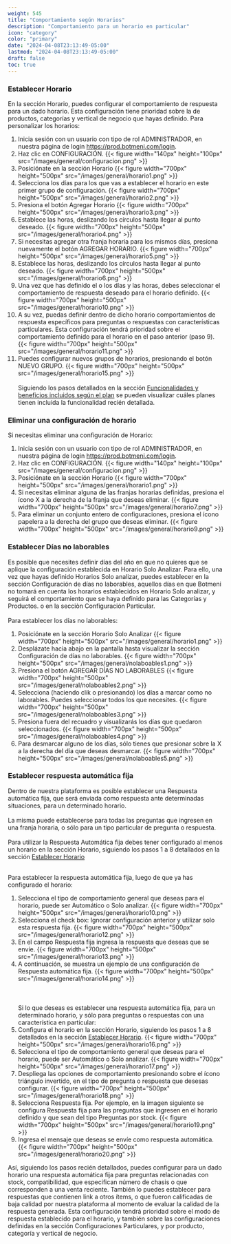 ```yaml
---
weight: 545
title: "Comportamiento según Horarios"
description: "Comportamiento para un horario en particular"
icon: "category"
color: "primary"
date: "2024-04-08T23:13:49-05:00"
lastmod: "2024-04-08T23:13:49-05:00"
draft: false
toc: true
---
```

### Establecer Horario

En la sección Horario, puedes configurar el comportamiento de respuesta para un dado horario. Esta configuración tiene prioridad sobre la de productos, categorías y vertical de negocio que hayas definido.
Para personalizar los horarios:
1. Inicia sesión con un usuario con tipo de rol ADMINISTRADOR, en nuestra página de login <https://prod.botmeni.com/login>.
2. Haz clic en CONFIGURACIÓN.
{{< figure width="140px" height="100px" src="/images/general/configuracion.png" >}}
3. Posiciónate en la sección Horario
{{< figure width="700px" height="500px" src="/images/general/horario1.png" >}}
4. Selecciona los días para los que vas a establecer el horario en este primer grupo de configuración.
{{< figure width="700px" height="500px" src="/images/general/horario2.png" >}}
5. Presiona el botón Agregar Horario
{{< figure width="700px" height="500px" src="/images/general/horario3.png" >}}
6. Establece las horas, deslizando los círculos hasta llegar al punto deseado.
{{< figure width="700px" height="500px" src="/images/general/horario4.png" >}}
7. Si necesitas agregar otra franja horaria para los mismos días, presiona nuevamente el botón AGREGAR HORARIO.
{{< figure width="700px" height="500px" src="/images/general/horario5.png" >}}
8. Establece las horas, deslizando los círculos hasta llegar al punto deseado.
{{< figure width="700px" height="500px" src="/images/general/horario6.png" >}}
9. Una vez que has definido el o los días y las horas, debes seleccionar el comportamiento de respuesta deseado para el horario definido.
{{< figure width="700px" height="500px" src="/images/general/horario10.png" >}}
10. A su vez, puedas definir dentro de dicho horario comportamientos de respuesta específicos para preguntas o respuestas con características particulares. Esta configuración tendrá prioridad sobre el comportamiento definido para el horario en el paso anterior (paso 9).
{{< figure width="700px" height="500px" src="/images/general/horario11.png" >}}
11. Puedes configurar nuevos grupos de horarios, presionando el botón NUEVO GRUPO.
{{< figure width="700px" height="500px" src="/images/general/horario15.png" >}}
<br></br>
Siguiendo los pasos detallados en la sección [Funcionalidades y beneficios incluidos según el plan](../../Suscripcíon_y_Pagos/Tu_Suscripcion/Conocer_beneficios_planes.md) se pueden visualizar cuáles planes tienen incluida la funcionalidad recién detallada.

### Eliminar una configuración de horario

Si necesitas eliminar una configuración de Horario:
1. Inicia sesión con un usuario con tipo de rol ADMINISTRADOR, en nuestra página de login <https://prod.botmeni.com/login>.
2. Haz clic en CONFIGURACIÓN.
{{< figure width="140px" height="100px" src="/images/general/configuracion.png" >}}
3. Posiciónate en la sección Horario
{{< figure width="700px" height="500px" src="/images/general/horario1.png" >}}
4. Si necesitas eliminar alguna de las franjas horarias definidas, presiona el ícono X a la derecha de la franja que deseas eliminar.
{{< figure width="700px" height="500px" src="/images/general/horario7.png" >}}
5. Para eliminar un conjunto entero de configuraciones, presiona el ícono papelera a la derecha del grupo que deseas eliminar.
{{< figure width="700px" height="500px" src="/images/general/horario9.png" >}}

### Establecer Días no laborables

Es posible que necesites definir días del año en que no quieres que se aplique la configuración establecida en Horario Solo Analizar. Para ello, una vez que hayas definido Horarios Solo analizar, puedes establecer en la sección Configuración de días no laborables, aquellos días en que Botmeni no tomará en cuenta los horarios establecidos en Horario Solo analizar, y seguirá el comportamiento que se haya definido para las Categorías y Productos. o en la secciòn Configuración Particular.<br></br>
Para establecer los días no laborables:
1. Posiciónate en la sección Horario Solo Analizar
{{< figure width="700px" height="500px" src="/images/general/horario1.png" >}}
2. Desplázate hacia abajo en la pantalla hasta visualizar la sección Configuración de días no laborables.
{{< figure width="700px" height="500px" src="/images/general/nolaboables1.png" >}}
3. Presiona el botón AGREGAR DÍAS NO LABORABLES
{{< figure width="700px" height="500px" src="/images/general/nolaboables2.png" >}}
4. Selecciona (haciendo clik o presionando) los días a marcar como no laborables. Puedes seleccionar todos los que necesites.
{{< figure width="700px" height="500px" src="/images/general/nolaboables3.png" >}}
5. Presiona fuera del recuadro y visualizarás los días que quedaron seleccionados.
{{< figure width="700px" height="500px" src="/images/general/nolaboables4.png" >}}
6. Para desmarcar alguno de los días, sólo tienes que presionar sobre la X a la derecha del día que deseas desmarcar.
{{< figure width="700px" height="500px" src="/images/general/nolaboables5.png" >}}

### Establecer respuesta automática fija

Dentro de nuestra plataforma es posible establecer una Respuesta automática fija, que será enviada como respuesta ante determinadas situaciones, para un determinado horario.<br></br>
La misma puede establecerse para todas las preguntas que ingresen en una franja horaria, o sólo para un tipo particular de pregunta o respuesta.<br></br>
Para utilizar la Respuesta Automática fija debes tener configurado al menos un horario en la sección Horario, siguiendo los pasos 1 a 8 detallados en la sección [Establecer Horario](../../Personaliza_tu_cuenta_de_botmeni/Configuración_comportamiento_respuesta/Horarios_solo_analizar.md)<br></br>

Para establecer la respuesta automática fija, luego de que ya has configurado el horario:
1. Selecciona el tipo de comportamiento general que deseas para el horario, puede ser Automático o Solo analizar.
{{< figure width="700px" height="500px" src="/images/general/horario10.png" >}}
2. Selecciona el check box: Ignorar configuración anterior y utilizar solo esta respuesta fija.
{{< figure width="700px" height="500px" src="/images/general/horario12.png" >}}
3. En el campo Respuesta fija ingresa la respuesta que deseas que se envíe.
{{< figure width="700px" height="500px" src="/images/general/horario13.png" >}}
4. A continuación, se muestra un ejemplo de una configuración de Respuesta automática fija.
{{< figure width="700px" height="500px" src="/images/general/horario14.png" >}}
<br></br>
<br></br>
Si lo que deseas es establecer una respuesta automática fija, para un determinado horario, y sólo para preguntas o respuestas con una característica en particular:
1. Configura el horario en la sección Horario, siguiendo los pasos 1 a 8 detallados en la sección [Establecer Horario](../../Personaliza_tu_cuenta_de_botmeni/Configuración_comportamiento_respuesta/Horarios_solo_analizar.md).
{{< figure width="700px" height="500px" src="/images/general/horario16.png" >}}
2. Selecciona el tipo de comportamiento general que deseas para el horario, puede ser Automático o Solo analizar.
{{< figure width="700px" height="500px" src="/images/general/horario17.png" >}}
3. Despliega las opciones de comportamiento presionando sobre el ícono triángulo invertido, en el tipo de pregunta o respuesta que desesas configurar.
{{< figure width="700px" height="500px" src="/images/general/horario18.png" >}}
4. Selecciona Respuesta fija. Por ejemplo, en la imagen siguiente se configura Respuesta fija para las preguntas que ingresen en el horario definido y que sean del tipo Preguntas por stock.
{{< figure width="700px" height="500px" src="/images/general/horario19.png" >}}
5. Ingresa el mensaje que deseas se envíe como respuesta automática.
{{< figure width="700px" height="500px" src="/images/general/horario20.png" >}}

Así, siguiendo los pasos recién detallados, puedes configurar para un dado horario una respuesta automática fija para preguntas relacionadas con stock, compatibilidad, que especifican número de chasis o que corresponden a una venta reciente. También lo puedes establecer para respuestas que contienen link a otros ítems, o que fueron calificadas de baja calidad por nuestra plataforma al momento de evaluar la calidad de la respuesta generada.
Esta configuración tendrá prioridad sobre el modo de respuesta establecido para el horario, y también sobre las configuraciones definidas en la sección Configuraciones Particulares, y por producto, categoría y vertical de negocio.
